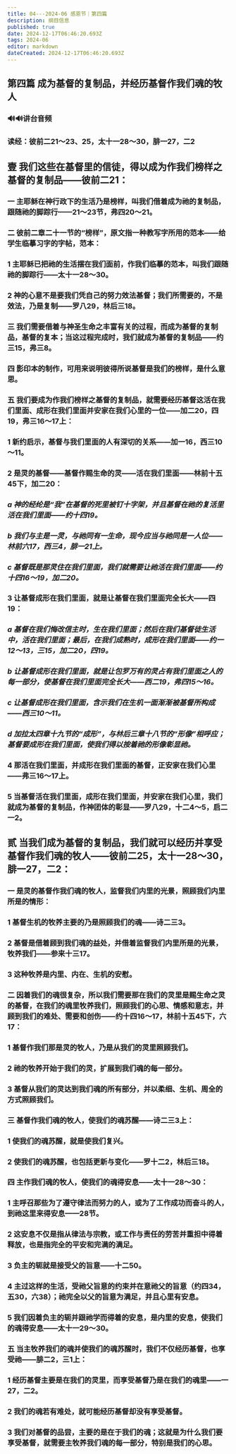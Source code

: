 ```yaml
---
title: 04---2024-06 感恩节｜第四篇
description: 纲目信息
published: true
date: 2024-12-17T06:46:20.693Z
tags: 2024-06
editor: markdown
dateCreated: 2024-12-17T06:46:20.693Z
---
```


## 第四篇    成为基督的复制品，并经历基督作我们魂的牧人

### 🔊🔊讲台音频


### 读经：彼前二21～23、25，太十一28～30，腓一27，二2

## 壹    我们这些在基督里的信徒，得以成为作我们榜样之基督的复制品——彼前二21：

### 一    主耶稣在神行政下的生活乃是榜样，叫我们借着成为祂的复制品，跟随祂的脚踪行——21～23节，弗四20～21。

### 二    彼前二章二十一节的“榜样”，原文指一种教写字所用的范本——给学生临摹习字的字帖，范本：

### 1    主耶稣已把祂的生活摆在我们面前，作我们临摹的范本，叫我们跟随祂的脚踪行——太十一28～30。

### 2    神的心意不是要我们凭自己的努力效法基督；我们所需要的，不是效法，乃是复制——罗八29，林后三18。

### 三    我们需要借着与神圣生命之丰富有关的过程，而成为基督的复制品，基督的复本；当这过程完成时，我们就成为基督的复制品——约三15，弗三8。

### 四    影印本的制作，可用来说明彼得所说基督是我们的榜样，是什么意思。

### 五    我们要成为作我们榜样之基督的复制品，就需要经历基督这活在我们里面、成形在我们里面并安家在我们心里的一位——加二20，四19，弗三16～17上：

### 1    新约启示，基督与我们里面的人有深切的关系——加一16，西三10～11。

### 2    是灵的基督——基督作赐生命的灵——活在我们里面——林前十五45下，加二20：

### *a    神的经纶是“我”在基督的死里被钉十字架，并且基督在祂的复活里活在我们里面——约十四19。*

### *b    我们与主是一灵，与祂同有一生命，现今应当与祂同是一人位——林前六17，西三4，腓一21上。*

### *c    基督既是那灵住在我们里面，我们就需要让祂活在我们里面——约十四16～19，加二20。*

### 3    让基督成形在我们里面，就是让基督在我们里面完全长大——四19：

### *a    基督在我们悔改信主时，生在我们里面；然后在我们基督徒生活中，活在我们里面；最后，在我们成熟时，成形在我们里面——约一12～13，三15，加二20，四19。*

### *b    让基督成形在我们里面，就是让包罗万有的灵占有我们里面之人的每一部分，使基督在我们里面完全长大——西二19，弗四15～16。*

### *c    让基督成形在我们里面，含示我们在生机一面渐渐被基督所构成——西三10～11。*

### *d    加拉太四章十九节的“成形”，与林后三章十八节的“形像”相呼应；基督要成形在我们里面，使我们得以按着祂的形像彰显祂。*

### 4    那活在我们里面，并成形在我们里面的基督，正安家在我们心里——弗三16～17上。

### 5    当基督活在我们里面，成形在我们里面，并安家在我们心里，我们就成为基督的复制品，作神团体的彰显——罗八29，十二4～5，启二一2。

## 贰    当我们成为基督的复制品，我们就可以经历并享受基督作我们魂的牧人——彼前二25，太十一28～30，腓一27，二2：

### 一    是灵的基督作我们魂的牧人，监督我们内里的光景，照顾我们内里所是的情形：

### 1    基督生机的牧养主要的乃是照顾我们的魂——诗二三3。

### 2    基督是借着顾到我们魂的益处，并借着监督我们内里所是的光景，牧养我们——参来十三17。

### 3    这种牧养是内里、内在、生机的安慰。

### 二    因着我们的魂很复杂，所以我们需要那在我们的灵里是赐生命之灵的基督，在我们的魂里牧养我们，照顾我们的心思、情感和意志，并顾到我们的难处、需要和创伤——约十四16～17，林前十五45下，六17：

### 1    基督作我们那是灵的牧人，乃是从我们的灵里照顾我们。

### 2    祂的牧养开始于我们的灵，扩展到我们魂的每一部分。

### 3    基督从我们的灵达到我们魂的所有部分，并以柔细、生机、周全的方式照顾我们。

### 三    基督作我们魂的牧人，使我们的魂苏醒——诗二三3上：

### 1    使我们的魂苏醒，就是使我们复兴。

### 2    使我们的魂苏醒，也包括更新与变化——罗十二2，林后三18。

### 四    主作我们魂的牧人，使我们的魂得安息——太十一28～30：

### 1    主呼召那些为了遵守律法而努力的人，或为了工作成功而奋斗的人，到祂这里来得安息——28节。

### 2    这安息不仅是指从律法与宗教，或工作与责任的劳苦并重担中得着释放，也是指完全的平安和完满的满足。

### 3    负主的轭就是接受父的旨意——十二50。

### 4    主过这样的生活，受祂父旨意的约束并在意祂父的旨意（约四34，五30，六38）；祂完全以父的旨意为满足，并且心里有安息。

### 5    我们因着负主的轭并跟祂学而得着的安息，是内里的安息，使我们的魂得安息——太十一29～30。

### 五    当主牧养我们的魂并使我们的魂苏醒时，我们不仅经历基督，也享受祂——腓二2，三1上：

### 1    经历基督主要是在我们的灵里，而享受基督乃是在我们的魂里——一27，二2。

### 2    我们的魂若有难处，就可能经历基督却没有享受基督。

### 3    我们对基督的品尝，主要的是在于我们的魂；这就是为什么我们要享受基督，就需要主牧养我们魂的每一部分，特别是我们的心思。